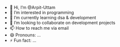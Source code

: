 - 👋 Hi, I’m @Arpit-Uttam
- 👀 I’m interested in programming
- 🌱 I’m currently learning dsa & development
- 💞️ I’m looking to collaborate on development projects
- 📫 How to reach me via email
- 😄 Pronouns: ...
- ⚡ Fun fact: ...

<!---
Arpit-Uttam/Arpit-Uttam is a ✨ special ✨ repository because its `README.md` (this file) appears on your GitHub profile.
You can click the Preview link to take a look at your changes.
--->
